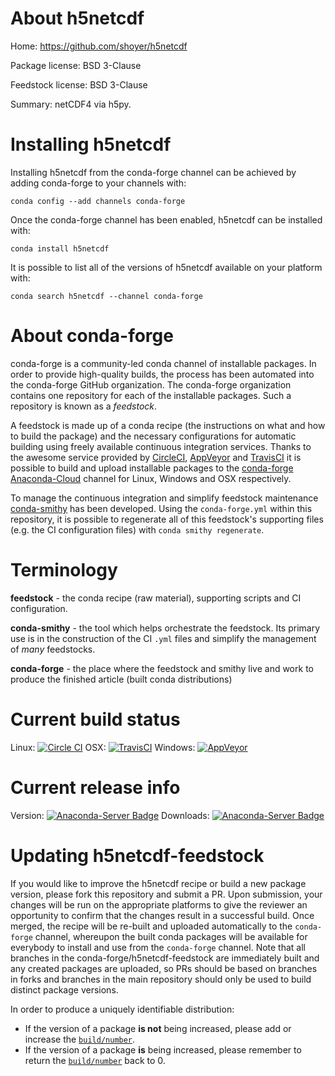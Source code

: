 About h5netcdf
==============

Home: https://github.com/shoyer/h5netcdf

Package license: BSD 3-Clause

Feedstock license: BSD 3-Clause

Summary: netCDF4 via h5py.



Installing h5netcdf
===================

Installing h5netcdf from the conda-forge channel can be achieved by adding conda-forge to your channels with:

```
conda config --add channels conda-forge
```

Once the conda-forge channel has been enabled, h5netcdf can be installed with:

```
conda install h5netcdf
```

It is possible to list all of the versions of h5netcdf available on your platform with:

```
conda search h5netcdf --channel conda-forge
```


About conda-forge
=================

conda-forge is a community-led conda channel of installable packages.
In order to provide high-quality builds, the process has been automated into the
conda-forge GitHub organization. The conda-forge organization contains one repository
for each of the installable packages. Such a repository is known as a *feedstock*.

A feedstock is made up of a conda recipe (the instructions on what and how to build
the package) and the necessary configurations for automatic building using freely
available continuous integration services. Thanks to the awesome service provided by
[CircleCI](https://circleci.com/), [AppVeyor](http://www.appveyor.com/)
and [TravisCI](https://travis-ci.org/) it is possible to build and upload installable
packages to the [conda-forge](https://anaconda.org/conda-forge)
[Anaconda-Cloud](http://docs.anaconda.org/) channel for Linux, Windows and OSX respectively.

To manage the continuous integration and simplify feedstock maintenance
[conda-smithy](http://github.com/conda-forge/conda-smithy) has been developed.
Using the ``conda-forge.yml`` within this repository, it is possible to regenerate all of
this feedstock's supporting files (e.g. the CI configuration files) with ``conda smithy regenerate``.


Terminology
===========

**feedstock** - the conda recipe (raw material), supporting scripts and CI configuration.

**conda-smithy** - the tool which helps orchestrate the feedstock.
                   Its primary use is in the construction of the CI ``.yml`` files
                   and simplify the management of *many* feedstocks.

**conda-forge** - the place where the feedstock and smithy live and work to
                  produce the finished article (built conda distributions)

Current build status
====================

Linux: [![Circle CI](https://circleci.com/gh/conda-forge/h5netcdf-feedstock.svg?style=shield)](https://circleci.com/gh/conda-forge/h5netcdf-feedstock)
OSX: [![TravisCI](https://travis-ci.org/conda-forge/h5netcdf-feedstock.svg?branch=master)](https://travis-ci.org/conda-forge/h5netcdf-feedstock)
Windows: [![AppVeyor](https://ci.appveyor.com/api/projects/status/github/conda-forge/h5netcdf-feedstock?svg=True)](https://ci.appveyor.com/project/conda-forge/h5netcdf-feedstock/branch/master)

Current release info
====================
Version: [![Anaconda-Server Badge](https://anaconda.org/conda-forge/h5netcdf/badges/version.svg)](https://anaconda.org/conda-forge/h5netcdf)
Downloads: [![Anaconda-Server Badge](https://anaconda.org/conda-forge/h5netcdf/badges/downloads.svg)](https://anaconda.org/conda-forge/h5netcdf)


Updating h5netcdf-feedstock
===========================

If you would like to improve the h5netcdf recipe or build a new
package version, please fork this repository and submit a PR. Upon submission,
your changes will be run on the appropriate platforms to give the reviewer an
opportunity to confirm that the changes result in a successful build. Once
merged, the recipe will be re-built and uploaded automatically to the
`conda-forge` channel, whereupon the built conda packages will be available for
everybody to install and use from the `conda-forge` channel.
Note that all branches in the conda-forge/h5netcdf-feedstock are
immediately built and any created packages are uploaded, so PRs should be based
on branches in forks and branches in the main repository should only be used to
build distinct package versions.

In order to produce a uniquely identifiable distribution:
 * If the version of a package **is not** being increased, please add or increase
   the [``build/number``](http://conda.pydata.org/docs/building/meta-yaml.html#build-number-and-string).
 * If the version of a package **is** being increased, please remember to return
   the [``build/number``](http://conda.pydata.org/docs/building/meta-yaml.html#build-number-and-string)
   back to 0.
